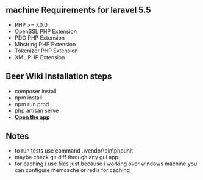 ## machine Requirements for laravel 5.5 

- PHP >= 7.0.0
- OpenSSL PHP Extension
- PDO PHP Extension
- Mbstring PHP Extension
- Tokenizer PHP Extension
- XML PHP Extension

## Beer Wiki Installation steps

- composer install
- npm install
- npm run prod
- php artisan serve
- **[Open the app](http://localhost:8000/)**

## Notes
- to run tests use command .\vendor\bin\phpunit
- maybe check git diff through any gui app.
- for caching i use files just because i working over windows machine
you can configure memcache or redis for caching

